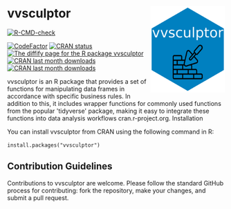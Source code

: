 # vvsculptor <a href='https://github.com/vusaverse/vvsculptor'><img src="man/figures/hex-vvsculptor.png" style="float:right; height:200px;" height="200" align="right"/></a>

  <!-- badges: start -->
[![R-CMD-check](https://github.com/vusaverse/vvsculptor/actions/workflows/R-CMD-check.yaml/badge.svg)](https://github.com/vusaverse/vvsculptor/actions/workflows/R-CMD-check.yaml)

[![CodeFactor](https://www.codefactor.io/repository/github/vusaverse/vvsculptor/badge)](https://www.codefactor.io/repository/github/vusaverse/vvsculptor)
[![CRAN status](https://www.r-pkg.org/badges/version/vvsculptor)](https://CRAN.R-project.org/package=vvsculptor/)
<a href="https://diffify.com/R/vvsculptor" target="_blank"><img src="https://diffify.com/diffify-badge.svg" alt="The diffify page for the R package vvsculptor" style="width: 100px; max-width: 100%;"></a>
[![CRAN last month downloads](https://cranlogs.r-pkg.org/badges/last-month/vvsculptor?color=green/)](https://cran.r-project.org/package=vvsculptor/)
[![CRAN last month downloads](https://cranlogs.r-pkg.org/badges/grand-total/vvsculptor?color=green/)](https://cran.r-project.org/package=vvsculptor/)
  <!-- badges: end -->


vvsculptor is an R package that provides a set of functions for manipulating data frames in accordance with specific business rules. In addition to this, it includes wrapper functions for commonly used functions from the popular 'tidyverse' package, making it easy to integrate these functions into data analysis workflows cran.r-project.org.
Installation

You can install vvsculptor from CRAN using the following command in R:

```
install.packages("vvsculptor")
```


## Contribution Guidelines

Contributions to vvsculptor are welcome. Please follow the standard GitHub process for contributing: fork the repository, make your changes, and submit a pull request.
